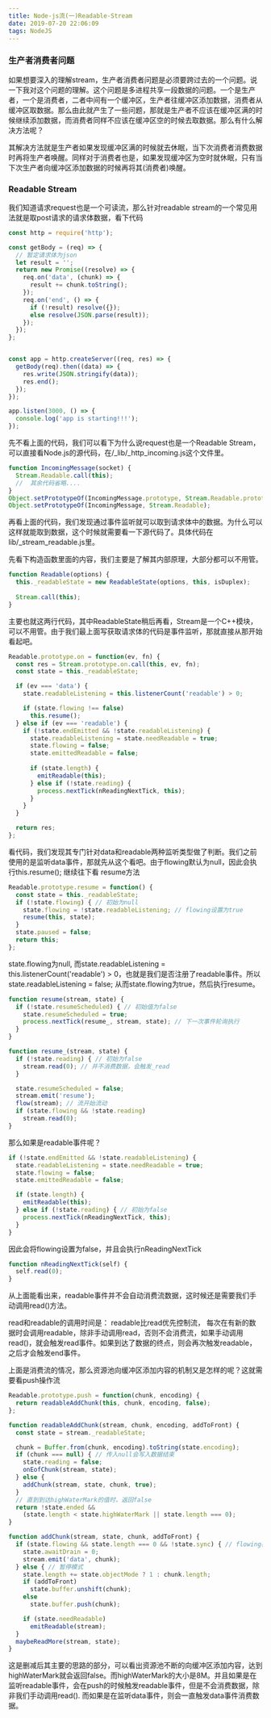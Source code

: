 ```yaml
---
title: Node-js流(一)Readable-Stream
date: 2019-07-20 22:06:09
tags: NodeJS
---
```


### 生产者消费者问题

如果想要深入的理解stream，生产者消费者问题是必须要跨过去的一个问题。说一下我对这个问题的理解。这个问题是多进程共享一段数据的问题。一个是生产者，一个是消费者，二者中间有一个缓冲区，生产者往缓冲区添加数据，消费者从缓冲区取数据。那么由此就产生了一些问题，那就是生产者不应该在缓冲区满的时候继续添加数据，而消费者同样不应该在缓冲区空的时候去取数据。那么有什么解决方法呢？

其解决方法就是生产者如果发现缓冲区满的时候就去休眠，当下次消费者消费数据时再将生产者唤醒。同样对于消费者也是，如果发现缓冲区为空时就休眠，只有当下次生产者向缓冲区添加数据的时候再将其(消费者)唤醒。

### Readable Stream

我们知道请求request也是一个可读流，那么针对readable stream的一个常见用法就是取post请求的请求体数据，看下代码

```js
const http = require('http');

const getBody = (req) => {
  // 暂定请求体为json
  let result = '';
  return new Promise((resolve) => {
    req.on('data', (chunk) => {
      result += chunk.toString();
    });
    req.on('end', () => {
      if (!result) resolve({});
      else resolve(JSON.parse(result));
    });
  });
};


const app = http.createServer((req, res) => {
  getBody(req).then((data) => {
    res.write(JSON.stringify(data));
    res.end();
  });
});

app.listen(3000, () => {
  console.log('app is starting!!!');
});
```

先不看上面的代码，我们可以看下为什么说request也是一个Readable Stream，可以直接看Node.js的源代码，在/_lib/_http_incoming.js这个文件里。

```js
function IncomingMessage(socket) {
  Stream.Readable.call(this);
  //  其余代码省略....
}
Object.setPrototypeOf(IncomingMessage.prototype, Stream.Readable.prototype);
Object.setPrototypeOf(IncomingMessage, Stream.Readable);
```

再看上面的代码，我们发现通过事件监听就可以取到请求体中的数据。为什么可以这样就能取到数据，这个时候就需要看一下源代码了。具体代码在lib/_stream_readable.js里。

先看下构造函数里面的内容，我们主要是了解其内部原理，大部分都可以不用管。

```js
function Readable(options) {
  this._readableState = new ReadableState(options, this, isDuplex);
  
  Stream.call(this);
}
```
主要也就这两行代码，其中ReadableState稍后再看，Stream是一个C++模块，可以不用管。由于我们最上面写获取请求体的代码是事件监听，那就直接从那开始看起吧。

```js
Readable.prototype.on = function(ev, fn) {
  const res = Stream.prototype.on.call(this, ev, fn);
  const state = this._readableState;

  if (ev === 'data') {
    state.readableListening = this.listenerCount('readable') > 0;

    if (state.flowing !== false)
      this.resume();
  } else if (ev === 'readable') {
    if (!state.endEmitted && !state.readableListening) {
      state.readableListening = state.needReadable = true;
      state.flowing = false;
      state.emittedReadable = false;
 
      if (state.length) {
        emitReadable(this);
      } else if (!state.reading) {
        process.nextTick(nReadingNextTick, this);
      }
    }
  }

  return res;
};
```

看代码，我们发现其专门针对data和readable两种监听类型做了判断。我们之前使用的是监听data事件，那就先从这个看吧。由于flowing默认为null，因此会执行this.resume(); 继续往下看 resume方法

```js
Readable.prototype.resume = function() {
  const state = this._readableState;
  if (!state.flowing) { // 初始为null
    state.flowing = !state.readableListening; // flowing设置为true
    resume(this, state);
  }
  state.paused = false;
  return this;
};
```
state.flowing为null, 而state.readableListening = this.listenerCount('readable') > 0，也就是我们是否注册了readable事件。所以state.readableListening = false; 从而state.flowing为true，然后执行resume。

```js
function resume(stream, state) {
  if (!state.resumeScheduled) { // 初始值为false
    state.resumeScheduled = true;
    process.nextTick(resume_, stream, state); // 下一次事件轮询执行
  }
}

function resume_(stream, state) {
  if (!state.reading) { // 初始为false
    stream.read(0); // 并不消费数据，会触发_read
  }

  state.resumeScheduled = false;
  stream.emit('resume');
  flow(stream); // 流开始流动
  if (state.flowing && !state.reading)
    stream.read(0); 
}
```
那么如果是readable事件呢？

```js
if (!state.endEmitted && !state.readableListening) {
  state.readableListening = state.needReadable = true;
  state.flowing = false;
  state.emittedReadable = false;

  if (state.length) {
    emitReadable(this);
  } else if (!state.reading) { // 初始为false
    process.nextTick(nReadingNextTick, this);
  }
}
```

因此会将flowing设置为false，并且会执行nReadingNextTick

```js
function nReadingNextTick(self) {
  self.read(0);
}
```

从上面能看出来，readable事件并不会自动消费流数据，这时候还是需要我们手动调用read()方法。

read和readable的调用时间是： readable比read优先控制流， 每次在有新的数据时会调用readable，除非手动调用read，否则不会消费流，如果手动调用read()，就会触发read事件。如果到达了数据的终点，则会再次触发readable，之后才会触发end事件。

上面是消费流的情况，那么资源池向缓冲区添加内容的机制又是怎样的呢？这就需要看push操作流

```js
Readable.prototype.push = function(chunk, encoding) {
  return readableAddChunk(this, chunk, encoding, false);
};

function readableAddChunk(stream, chunk, encoding, addToFront) {
  const state = stream._readableState;

  chunk = Buffer.from(chunk, encoding).toString(state.encoding);
  if (chunk === null) { // 传入null会写入数据结束
    state.reading = false;
    onEofChunk(stream, state);
  } else {
    addChunk(stream, state, chunk, true);
  }
  // 直到到达highWaterMark的值时，返回false
  return !state.ended &&
    (state.length < state.highWaterMark || state.length === 0);
}

function addChunk(stream, state, chunk, addToFront) {
  if (state.flowing && state.length === 0 && !state.sync) { // flowing模式 触发data方法
    state.awaitDrain = 0;
    stream.emit('data', chunk);
  } else { // 暂停模式 
    state.length += state.objectMode ? 1 : chunk.length;
    if (addToFront)
      state.buffer.unshift(chunk);
    else
      state.buffer.push(chunk);

    if (state.needReadable)
      emitReadable(stream);
  }
  maybeReadMore(stream, state);
}
```

这是删减后其主要的思路的部分，可以看出资源池不断的向缓冲区添加内容，达到highWaterMark就会返回false。而highWaterMark的大小是8M。并且如果是在监听readable事件，会在push的时候触发readable事件，但是不会消费数据，除非我们手动调用read(). 而如果是在监听data事件，则会一直触发data事件消费数据。
